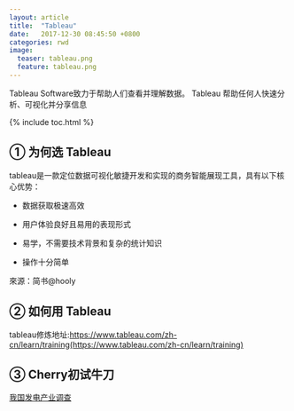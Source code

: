 ```yaml
---
layout: article
title:  "Tableau"
date:   2017-12-30 08:45:50 +0800
categories: rwd
image:
  teaser: tableau.png
  feature: tableau.png
---
```

Tableau Software致力于帮助人们查看并理解数据。
Tableau 帮助任何人快速分析、可视化并分享信息

{% include toc.html %}

## ①   为何选 Tableau

tableau是一款定位数据可视化敏捷开发和实现的商务智能展现工具，具有以下核心优势：

- 数据获取极速高效

- 用户体验良好且易用的表现形式

- 易学，不需要技术背景和复杂的统计知识

- 操作十分简单

來源：简书@hooly


## ②   如何用 Tableau

tableau修炼地址:https://www.tableau.com/zh-cn/learn/training(https://www.tableau.com/zh-cn/learn/training)

## ③   Cherry初试牛刀

[我国发电产业调查](https://public.tableau.com/profile/chanlokyi#!/vizhome/_18210/1_1)
